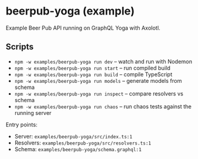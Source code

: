 # beerpub-yoga (example)

Example Beer Pub API running on GraphQL Yoga with Axolotl.

## Scripts

- `npm -w examples/beerpub-yoga run dev` – watch and run with Nodemon
- `npm -w examples/beerpub-yoga run start` – run compiled build
- `npm -w examples/beerpub-yoga run build` – compile TypeScript
- `npm -w examples/beerpub-yoga run models` – generate models from schema
- `npm -w examples/beerpub-yoga run inspect` – compare resolvers vs schema
- `npm -w examples/beerpub-yoga run chaos` – run chaos tests against the running server

Entry points:

- Server: `examples/beerpub-yoga/src/index.ts:1`
- Resolvers: `examples/beerpub-yoga/src/resolvers.ts:1`
- Schema: `examples/beerpub-yoga/schema.graphql:1`
